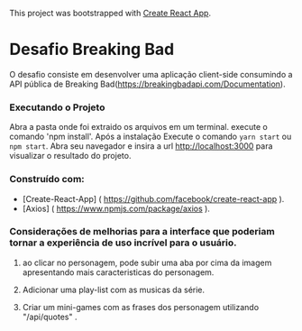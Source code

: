 This project was bootstrapped with [Create React App](https://github.com/facebook/create-react-app).

# Desafio Breaking Bad

O desafio consiste em desenvolver uma aplicação client-side consumindo a API pública de Breaking Bad(https://breakingbadapi.com/Documentation).

### Executando o Projeto

Abra a pasta onde foi extraido os arquivos em um terminal.
execute o comando 'npm install'.
Após a instalação
Execute o comando `yarn start` ou `npm start`.
Abra seu navegador e insira a url [http://localhost:3000](http://localhost:3000) para visualizar o resultado do projeto.

### Construído com:
 * [Create-React-App] ( https://github.com/facebook/create-react-app ).
 * [Axios]  ( https://www.npmjs.com/package/axios ).

 ###  Considerações de melhorias para a interface que poderiam tornar a experiência de uso incrível para o usuário.
  1. ao clicar no personagem, pode subir uma aba por cima da imagem apresentando mais caracteristicas do personagem.

  2. Adicionar uma play-list com as musicas da série.

  3. Criar um mini-games com as frases dos personagem utilizando 
  "/api/quotes" .
